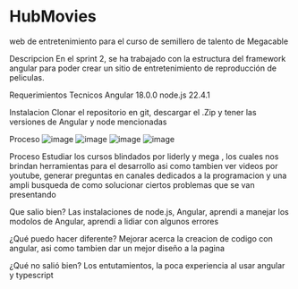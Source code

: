 # HubMovies
 web de entretenimiento para el curso de semillero de talento de Megacable 

Descripcion 
En el sprint 2, se ha trabajado con la estructura del framework angular para poder crear un sitio de entretenimiento de reproducción de peliculas.

Requerimientos Tecnicos 
Angular 18.0.0
node.js 22.4.1

Instalacion 
Clonar el repositorio en git, descargar el .Zip y tener las versiones de Angular y node mencionadas

Proceso
![image](https://github.com/user-attachments/assets/bc6ae35d-72e5-494a-a5fa-ff9856ad4d0a)
![image](https://github.com/user-attachments/assets/b5a8a3ef-f35c-4505-9c8a-0b5f6bbdadf8)
![image](https://github.com/user-attachments/assets/6d56fa58-291b-418b-92ce-142ff76ee310)
![image](https://github.com/user-attachments/assets/88a88c7c-efa8-4407-ab66-2ba6cf4a6ff5)

Proceso
Estudiar los cursos blindados por liderly y mega , los cuales nos brindan herramientas para el desarrollo asi como tambien ver videos por youtube, generar preguntas en canales dedicados a la programacion
y una ampli busqueda de como solucionar ciertos problemas que se van presentando 

Que salio bien?
 Las instalaciones de node.js, Angular, aprendi a manejar los modolos de Angular, aprendi a lidiar con algunos errores 

 ¿Qué puedo hacer diferente?
 Mejorar acerca la creacion de codigo con angular, asi como tambien dar un mejor diseño a la pagina 

 ¿Qué no salió bien?
Los entutamientos, la poca experiencia al usar angular y typescript 




